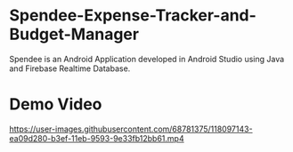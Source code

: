 # Spendee-Expense-Tracker-and-Budget-Manager
Spendee is an Android Application developed in Android Studio using Java and Firebase Realtime Database.

# Demo Video

https://user-images.githubusercontent.com/68781375/118097143-ea09d280-b3ef-11eb-9593-9e33fb12bb61.mp4



